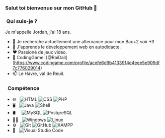 ### Salut toi bienvenue sur mon GitHub 👋

###  &nbsp;Qui suis-je ?
Je m'appelle Jordan, j'ai 18 ans.

- 🔭 Je recherche actuellement une alternance pour mon Bac+2 voir +3
- 🧐 J'apprends le développement web en autodidacte.
- ❤️ Passioné de jeux vidéo.
- 🧠 CodingGame: [@RaiDail] (https://www.codingame.com/profile/acefe6d9b4133914e4eee5e909df7c776029014)
- 📫 Le Havre, val de Reuil.

###  &nbsp; Compétence
- 🌐 &nbsp;
  ![HTML](https://img.shields.io/badge/-HTML-333333?style=flat-square&logo=HTML5)
  ![CSS](https://img.shields.io/badge/-CSS-333333?style=flat-square&logo=CSS3&logoColor=1572B6)
 ![PHP](https://img.shields.io/badge/-PHP-333333?style=flat-square&logo=php) 
- 🖥️ &nbsp;
  ![Java](https://img.shields.io/badge/-Java-333333?style=flat-square&logo=java)
  ![Shell](https://img.shields.io/badge/-Shell-333333?style=flat-square&logo=gnu-bash)
- 🛢 &nbsp;&nbsp;&nbsp;
  ![MySQL](https://img.shields.io/badge/-MySQL-333333?style=flat-square&logo=mysql)
  ![PostgreSQL](https://img.shields.io/badge/-PostgreSQL-333333?style=flat-square&logo=postgresql)
- 👨‍💻 &nbsp;
  ![Windows](https://img.shields.io/badge/-Windows-333333?style=flat-square&logo=windows)
  ![Linux](https://img.shields.io/badge/-Linux-333333?style=flat-square&logo=linux)
- ⚙️ &nbsp;
  ![Git](https://img.shields.io/badge/-Git-333333?style=flat-square&logo=git)
  ![GitHub](https://img.shields.io/badge/-GitHub-333333?style=flat-square&logo=github)
  ![XAMPP](https://img.shields.io/badge/-Xampp-333333?style=flat-square&logo=xampp&logoColor=007ACC)
- 🔧 &nbsp;
  ![Visual Studio Code](https://img.shields.io/badge/-Visual%20Studio%20Code-333333?style=flat-square&logo=visual-studio-code&logoColor=007ACC)  

